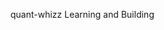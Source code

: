 quant-whizz
Learning and Building 
<!---
mohittdixit/mohittdixit is a ✨ special ✨ repository because its `README.md` (this file) appears on your GitHub profile.
You can click the Preview link to take a look at your changes.
--->
